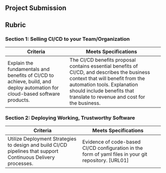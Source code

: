 ## Project Submission

## Rubric
### Section 1: Selling CI/CD to your Team/Organization
|Criteria   |Meets Specifications   |   |
|---|---|---|
| Explain the fundamentals and benefits of CI/CD to achieve, build, and deploy automation for cloud-based software products.|The CI/CD benefits proposal contains essential benefits of CI/CD, and describes the business context that will benefit from the automation tools. Explanation should include benefits that translate to revenue and cost for the business.  |  |

### Section 2: Deploying Working, Trustworthy Software

|Criteria   |Meets Specifications   |   |
|---|---|---|
| Utilize Deployment Strategies to design and build CI/CD pipelines that support Continuous Delivery processes.  |Evidence of code-based CI/CD configuration in the form of yaml files in your git repository. [URL01]    |  |